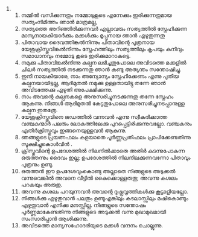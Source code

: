 <ol>
  <li>
    <ol>
      <li>നമ്മില്‍ വസിക്കുന്നതും നമ്മോടുകൂടെ എന്നേക്കും ഇരിക്കുന്നതുമായ സത്യംനിമിത്തം ഞാന്‍ മാത്രമല്ല,</li>
      <li>സത്യത്തെ അറിഞ്ഞിരിക്കുന്നവര്‍ എല്ലാവരും സത്യത്തില്‍ സ്നേഹിക്കുന്ന മാന്യനായകിയാര്‍ക്കും മക്കള്‍ക്കും മൂപ്പനായ ഞാന്‍ എഴുതുന്നതു</li>
      <li>പിതാവായ ദൈവത്തിങ്കല്‍നിന്നും പിതാവിന്റെ പുത്രനായ യേശുക്രിസ്തുവിങ്കല്‍നിന്നും സ്നേഹത്തിലും സത്യത്തിലും കൃപയും കനിവും സമാധാനവും നമ്മോടു കൂടെ ഇരിക്കുമാറാകട്ടെ.</li>
      <li>നമുക്കു പിതാവിങ്കല്‍നിന്നു കല്പന ലഭിച്ചതുപോലെ അവിടത്തെ മക്കളില്‍ ചിലര്‍ സത്യത്തില്‍ നടക്കുന്നതു ഞാന്‍ കണ്ടു അത്യന്തം സന്തോഷിച്ചു.</li>
      <li>ഇനി നായകിയാരേ, നാം അന്യോന്യം സ്നേഹിക്കേണം എന്നു പുതിയ കല്പനയായിട്ടല്ല, ആദിമുതല്‍ നമുക്കു ഉള്ളതായിട്ടു തന്നേ ഞാന്‍ അവിടത്തേക്കു എഴുതി അപേക്ഷിക്കുന്നു.</li>
      <li>നാം അവന്റെ കല്പനകളെ അനുസരിച്ചുനടക്കുന്നതു തന്നേ സ്നേഹം ആകുന്നു. നിങ്ങള്‍ ആദിമുതല്‍ കേട്ടതുപോലെ അനുസരിച്ചുനടപ്പാനുള്ള കല്പന ഇതത്രേ.</li>
      <li>യേശുക്രിസ്തുവിനെ ജഡത്തില്‍ വന്നവന്‍ എന്നു സ്വീകരിക്കാത്ത വഞ്ചകന്മാര്‍ പലരും ലോകത്തിലേക്കു പുറപ്പെട്ടിരിക്കുന്നുവല്ലോ. വഞ്ചകനും എതിര്‍ക്രിസ്തുവും ഇങ്ങനെയുള്ളവന്‍ ആകുന്നു.</li>
      <li>ഞങ്ങളുടെ പ്രയത്നഫലം കളയാതെ പൂര്‍ണ്ണപ്രതിഫലം പ്രാപിക്കേണ്ടതിന്നു സൂക്ഷിച്ചുകൊള്‍വിന്‍ .</li>
      <li>ക്രിസ്തുവിന്റെ ഉപദേശത്തില്‍ നിലനില്‍ക്കാതെ അതിര്‍ കടന്നുപോകുന്ന ഒരുത്തന്നും ദൈവം ഇല്ല; ഉപദേശത്തില്‍ നിലനിലക്കുന്നവന്നോ പിതാവും പുത്രനും ഉണ്ടു.</li>
      <li>ഒരുത്തന്‍ ഈ ഉപദേശവുംകൊണ്ടു അല്ലാതെ നിങ്ങളുടെ അടുക്കല്‍ വന്നുവെങ്കില്‍ അവനെ വീട്ടില്‍ കൈക്കൊള്ളരുതു; അവന്നു കുശലം പറകയും അരുതു.</li>
      <li>അവന്നു കുശലം പറയുന്നവന്‍ അവന്റെ ദുഷ്പ്രവൃത്തികള്‍ക്കു കൂട്ടാളിയല്ലോ.</li>
      <li>നിങ്ങള്‍ക്കു എഴുതുവാന്‍ പലതും ഉണ്ടുഎങ്കിലും കടലാസ്സിലും മഷികൊണ്ടും എഴുതുവാന്‍ എനിക്കു മനസ്സില്ല. നിങ്ങളുടെ സന്തോഷം പൂര്‍ണ്ണമാകേണ്ടതിന്നു നിങ്ങളുടെ അടുക്കല്‍ വന്നു മുഖാമുഖമായി സംസാരിപ്പാന്‍ ആശിക്കുന്നു.</li>
      <li>അവിടത്തെ മാന്യസഹോദരിയുടെ മക്കള്‍ വന്ദനം ചൊല്ലുന്നു.</li>
    </ol>
  </li>
</ol>